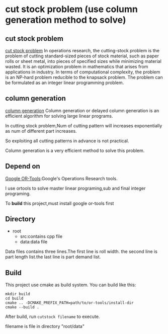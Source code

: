 # cut stock problem (use column generation method to solve)
## cut stock problem 
[cut stock problem](https://en.wikipedia.org/wiki/Cutting_stock_problem)
In operations research, the cutting-stock problem is the problem of cutting standard-sized pieces of stock material, such as paper rolls or sheet metal, into pieces of specified sizes while minimizing material wasted. It is an optimization problem in mathematics that arises from applications in industry. In terms of computational complexity, the problem is an NP-hard problem reducible to the knapsack problem. The problem can be formulated as an integer linear programming problem.

## column generation
[column generation](https://en.wikipedia.org/wiki/Column_generation)
Column generation or delayed column generation is an efficient algorithm for solving large linear programs.

In cutting stock problem,Num of cutting pattern will increases exponentially as  num of different part increases.

So exploiting all cutting patterns in advance is not practical.

Column generation is a very efficient method to solve this problem.
## Depend on
[Google OR-Tools](https://github.com/google/or-tools):Google's Operations Research tools.

I use ortools to solve master linear programing,sub and final integer programing.

To **build** this project,must install google or-tools first

## Directory
- root
    - src:contains cpp file
    - data:data file

Data files contains three lines.The first line is roll width.
the second line is part length list.the last line is part demand list.

## Build
This project use cmake as build system.
You can build like this:
```
mkdir build
cd build
cmake .. -DCMAKE_PREFIX_PATH=path/to/or-tools/install-dir
cmake --build .
```

After build,
run `cutstock filename` to execute.

filename is file in directory "root/data"
